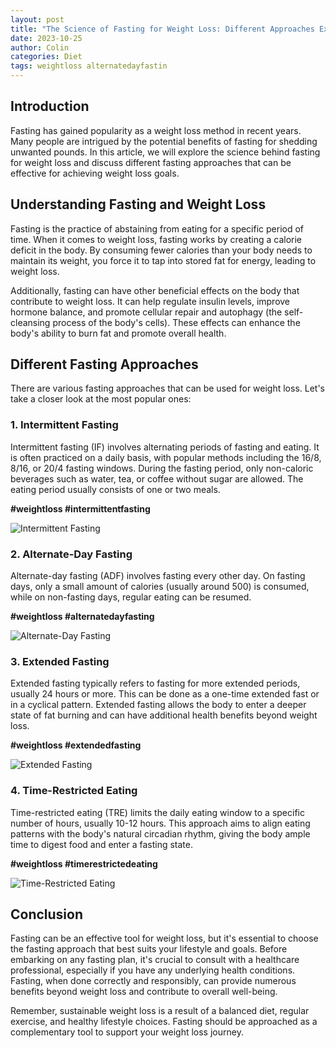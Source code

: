 ```yaml
---
layout: post
title: "The Science of Fasting for Weight Loss: Different Approaches Explained"
date: 2023-10-25
author: Colin
categories: Diet
tags: weightloss alternatedayfastin
---
```


## Introduction

Fasting has gained popularity as a weight loss method in recent years. Many people are intrigued by the potential benefits of fasting for shedding unwanted pounds. In this article, we will explore the science behind fasting for weight loss and discuss different fasting approaches that can be effective for achieving weight loss goals.

## Understanding Fasting and Weight Loss

Fasting is the practice of abstaining from eating for a specific period of time. When it comes to weight loss, fasting works by creating a calorie deficit in the body. By consuming fewer calories than your body needs to maintain its weight, you force it to tap into stored fat for energy, leading to weight loss.

Additionally, fasting can have other beneficial effects on the body that contribute to weight loss. It can help regulate insulin levels, improve hormone balance, and promote cellular repair and autophagy (the self-cleansing process of the body's cells). These effects can enhance the body's ability to burn fat and promote overall health.

## Different Fasting Approaches

There are various fasting approaches that can be used for weight loss. Let's take a closer look at the most popular ones:

### 1. Intermittent Fasting

Intermittent fasting (IF) involves alternating periods of fasting and eating. It is often practiced on a daily basis, with popular methods including the 16/8, 8/16, or 20/4 fasting windows. During the fasting period, only non-caloric beverages such as water, tea, or coffee without sugar are allowed. The eating period usually consists of one or two meals.

**#weightloss #intermittentfasting**

![Intermittent Fasting](https://source.unsplash.com/1600x900/?intermittentfasting)

### 2. Alternate-Day Fasting

Alternate-day fasting (ADF) involves fasting every other day. On fasting days, only a small amount of calories (usually around 500) is consumed, while on non-fasting days, regular eating can be resumed.

**#weightloss #alternatedayfasting**

![Alternate-Day Fasting](https://source.unsplash.com/1600x900/?alternatedayfasting)

### 3. Extended Fasting

Extended fasting typically refers to fasting for more extended periods, usually 24 hours or more. This can be done as a one-time extended fast or in a cyclical pattern. Extended fasting allows the body to enter a deeper state of fat burning and can have additional health benefits beyond weight loss.

**#weightloss #extendedfasting**

![Extended Fasting](https://source.unsplash.com/1600x900/?extendedfasting)

### 4. Time-Restricted Eating

Time-restricted eating (TRE) limits the daily eating window to a specific number of hours, usually 10-12 hours. This approach aims to align eating patterns with the body's natural circadian rhythm, giving the body ample time to digest food and enter a fasting state.

**#weightloss #timerestrictedeating**

![Time-Restricted Eating](https://source.unsplash.com/1600x900/?timerestrictedeating)

## Conclusion

Fasting can be an effective tool for weight loss, but it's essential to choose the fasting approach that best suits your lifestyle and goals. Before embarking on any fasting plan, it's crucial to consult with a healthcare professional, especially if you have any underlying health conditions. Fasting, when done correctly and responsibly, can provide numerous benefits beyond weight loss and contribute to overall well-being. 

Remember, sustainable weight loss is a result of a balanced diet, regular exercise, and healthy lifestyle choices. Fasting should be approached as a complementary tool to support your weight loss journey.